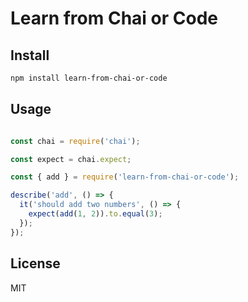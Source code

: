 # Learn from Chai or Code

## Install
```bash
npm install learn-from-chai-or-code
```

## Usage
```javascript

const chai = require('chai');

const expect = chai.expect;

const { add } = require('learn-from-chai-or-code');

describe('add', () => {
  it('should add two numbers', () => {
    expect(add(1, 2)).to.equal(3);
  });
});
```

## License
MIT
```